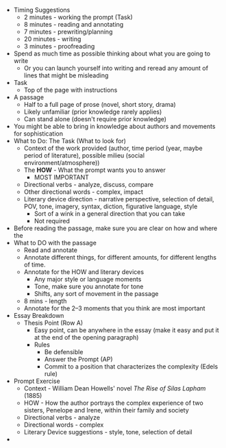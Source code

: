 - Timing Suggestions
	- 2 minutes - working the prompt (Task)
	- 8 minutes - reading and annotating
	- 7 minutes - prewriting/planning
	- 20 minutes - writing
	- 3 minutes - proofreading
- Spend as much time as possible thinking about what you are going to write
	- Or you can launch yourself into writing and reread any amount of lines that might be misleading
- Task
	- Top of the page with instructions
- A passage
	- Half to a full page of prose (novel, short story, drama)
	- Likely unfamiliar (prior knowledge rarely applies)
	- Can stand alone (doesn't require prior knowledge)
- You might be able to bring in knowledge about authors and movements for sophistication
- What to Do: The Task (What to look for)
	- Context of the work provided (author, time period (year, maybe period of literature), possible milieu (social environment/atmosphere))
	- The __HOW__ - What the prompt wants you to answer
		- MOST IMPORTANT
	- Directional verbs - analyze, discuss, compare
	- Other directional words - complex, impact
	- Literary device direction - narrative perspective, selection of detail, POV, tone, imagery, syntax, diction, figurative language, style
		- Sort of a wink in a general direction that you can take
		- Not required
- Before reading the passage, make sure you are clear on how and where the 
- What to DO with the passage
	- Read and annotate
	- Annotate different things, for different amounts, for different lengths of time. 
	- Annotate for the HOW and literary devices
		- Any major style or language moments
		- Tone, make sure you annotate for tone
		- Shifts, any sort of movement in the passage
	- 8 mins - length
	- Annotate for the 2–3 moments that you think are most important
- Essay Breakdown
	- Thesis Point (Row A)
		- Easy point, can be anywhere in the essay (make it easy and put it at the end of the opening paragraph)
		- Rules
			- Be defensible 
			- Answer the Prompt (AP)
			- Commit to a position that characterizes the complexity (Edels rule)
- Prompt Exercise
	- Context - William Dean Howells' novel *The Rise of Silas Lapham* (1885) 
	- HOW - How the author portrays the complex experience of two sisters, Penelope and Irene, within their family and society
	- Directional verbs - analyze
	- Directional words - complex
	- Literary Device suggestions - style, tone, selection of detail
- 